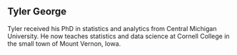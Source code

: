 ## Tyler George

Tyler received his PhD in statistics and analytics from Central Michigan University. He now teaches statistics and data science at Cornell College in the small town of Mount Vernon, Iowa.
